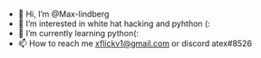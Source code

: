 - 👋 Hi, I’m @Max-lindberg
- 👀 I’m interested in white hat hacking and pyhthon (:
- 🌱 I’m currently learning python(:
- 📫 How to reach me xflickv1@gmail.com or discord atex#8526

<!---
Max-lindberg/Max-lindberg is a ✨ special ✨ repository because its `README.md` (this file) appears on your GitHub profile.
You can click the Preview link to take a look at your changes.
--->
